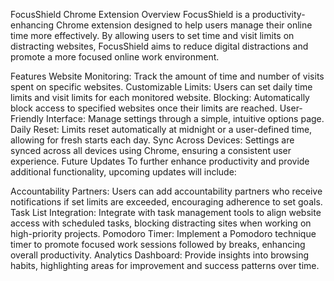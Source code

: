FocusShield Chrome Extension
Overview
FocusShield is a productivity-enhancing Chrome extension designed to help users manage their online time more effectively. By allowing users to set time and visit limits on distracting websites, FocusShield aims to reduce digital distractions and promote a more focused online work environment.

Features
Website Monitoring: Track the amount of time and number of visits spent on specific websites.
Customizable Limits: Users can set daily time limits and visit limits for each monitored website.
Blocking: Automatically block access to specified websites once their limits are reached.
User-Friendly Interface: Manage settings through a simple, intuitive options page.
Daily Reset: Limits reset automatically at midnight or a user-defined time, allowing for fresh starts each day.
Sync Across Devices: Settings are synced across all devices using Chrome, ensuring a consistent user experience.
Future Updates
To further enhance productivity and provide additional functionality, upcoming updates will include:

Accountability Partners: Users can add accountability partners who receive notifications if set limits are exceeded, encouraging adherence to set goals.
Task List Integration: Integrate with task management tools to align website access with scheduled tasks, blocking distracting sites when working on high-priority projects.
Pomodoro Timer: Implement a Pomodoro technique timer to promote focused work sessions followed by breaks, enhancing overall productivity.
Analytics Dashboard: Provide insights into browsing habits, highlighting areas for improvement and success patterns over time.
